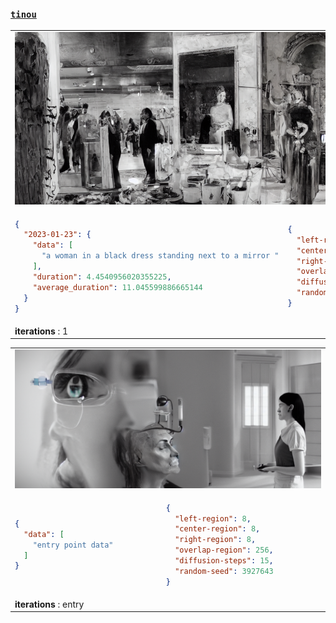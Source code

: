 ### [`tinou`](/about.md)

<table><tr><td colspan="2"><img src="./images/2023-01-23_output.png"></td></tr></tr><tr colspan="2"><tr></tr><td>

```json
{
  "2023-01-23": {
    "data": [
      "a woman in a black dress standing next to a mirror "
    ],
    "duration": 4.4540956020355225,
    "average_duration": 11.045599886665144
  }
}
```
</td><td>

```json
{
  "left-region": 1,
  "center-region": 1,
  "right-region": 1,
  "overlap-region": 256,
  "diffusion-steps": 50,
  "random-seed": 3822730
}
```
</td></tr><tr colspan="2"></tr></tr><td colspan="2"><b>iterations</b> : 1</td></table>
<table><tr><td colspan="2"><img src="./images/2023-02-22_output.png"></td></tr></tr><tr colspan="2"><tr></tr><td>

```json
{
  "data": [
    "entry point data"
  ]
}
```
</td><td>

```json
{
  "left-region": 8,
  "center-region": 8,
  "right-region": 8,
  "overlap-region": 256,
  "diffusion-steps": 15,
  "random-seed": 3927643
}
```
</td></tr><tr colspan="2"></tr></tr><td colspan="2"><b>iterations</b> : entry</td></table>
